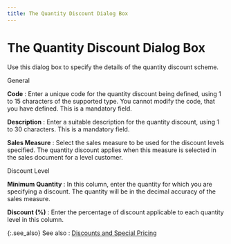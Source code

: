 ```yaml
---
title: The Quantity Discount Dialog Box
---
```


# The Quantity Discount Dialog Box


Use this dialog box to specify the details of the quantity discount  scheme.


General


**Code**
: Enter a unique code for the quantity discount being  defined, using 1 to 15 characters of the supported type. You cannot modify  the code, that you have defined. This is a mandatory field.


**Description**
: Enter a suitable description for the quantity discount,  using 1 to 30 characters. This is a mandatory field.


**Sales Measure**
: Select the sales measure to be used for the discount  levels specified. The quantity discount applies when this measure is selected  in the sales document for a level customer.


Discount Level


**Minimum Quantity**
: In this column, enter the quantity for which you  are specifying a discount. The quantity will be in the decimal accuracy  of the sales measure.


**Discount (%)**
: Enter the percentage of discount applicable to each  quantity level in this column.


{:.see_also}
See also
: [Discounts  and Special Pricing]({{site.mi_baseurl}}/item-profile-details/item-pricing/discounts-and-special-pricing/discounts_and_special_pricing.html)
